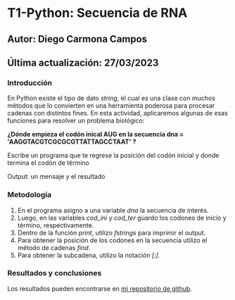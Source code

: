 # T1-Python: Secuencia de RNA

## Autor: Diego Carmona Campos
## Última actualización: 27/03/2023

### **Introducción**
En Python existe el tipo de dato *string*, el cual es una clase con muchos métodos que lo convierten en una herramienta poderosa para procesar cadenas con distintos fines. En esta actividad, aplicaremos algunas de esas funciones para resolver un problema biológico:

**¿Dónde empieza el codón inical AUG en la secuencia dna = 'AAGGTACGTCGCGCGTTATTAGCCTAAT' ?**

Escribe un programa que te regrese la posición del codón inicial y donde termina el codón de término

Output: un mensaje y el resultado

### **Metodología**
1. En el programa asigno a una variable *dna* la secuencia de interés.
2. Luego, en las variables *cod_ini* y *cod_ter* guardo los codones de inicio y término, respectivamente.
3. Dentro de la función *print*, utilizo *fstrings* para imprimir el output.
4. Para obtener la posición de los codones en la secuencia utilizo el método de cadenas *find*.
5. Para obtener la subcadena, utilizo la notación *[:]*.

### **Resultados y conclusiones**
Los resultados pueden encontrarse en [mi repositorio de github](https://github.com/diegocarcam/pythonI).